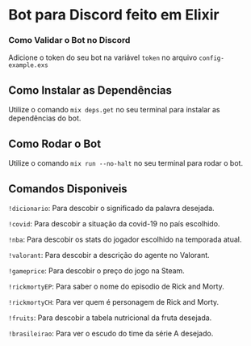 # Bot para Discord feito em Elixir

### Como Validar o Bot no Discord

Adicione o token do seu bot na variável `token` no arquivo `config-example.exs`

## Como Instalar as Dependências

Utilize o comando `mix deps.get` no seu terminal para instalar as dependências do bot.

## Como Rodar o Bot

Utilize o comando `mix run --no-halt` no seu terminal para rodar o bot.

## Comandos Disponiveis

`!dicionario`: Para descobir o significado da palavra desejada.

`!covid`: Para descobir a situação da covid-19 no país escolhido.

`!nba`: Para descobir os stats do jogador escolhido na temporada atual.

`!valorant`: Para descobir a descrição do agente no Valorant.

`!gameprice`: Para descobir o preço do jogo na Steam.

`!rickmortyEP`: Para saber o nome do episodio de Rick and Morty.

`!rickmortyCH`: Para ver quem é personagem de Rick and Morty.

`!fruits`: Para descobir a tabela nutricional da fruta desejada.

`!brasileirao`: Para ver o escudo do time da série A desejado.

